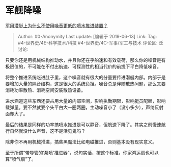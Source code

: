 # 军舰降噪
[军用潜艇上为什么不使用噪音更低的喷水推进装置？](https://www.zhihu.com/question/323697860/answer/689867951)

> Author: #0-Anonymity
> Last update: [编辑于 2019-06-13]
> Link:
> Tag: #4-世界史/4E-科学技术/科技 #4-世界史/4C-军事/军工与技术
> 评论区:
> 泛讨论:

只要你还是用机械结构推动水，并且你还在乎船速和有效载荷，那么你的噪音是有极限值的，不可能在不付出航速、可探测性的相当代价的前提下平白降低噪音。

将整个推进系统吃进肚子里，这个噪音就有很大的分量要传进潜艇内部。内部于是要增加大量的隔音结构，这是很大的系统负担。噪音总是伴随散热问题，那么又要消耗功率散热、消耗空间安装散热设备。

进水涵道这些东西还要占用大量的内部空间，影响执勤期限，影响艇员配额，影响载弹量。要不然就要个头平白大一圈两圈，主动噪音小了（没小多少），声纳反射面却大了。

最后的结果是同样的功率搞喷水推进是可以静音，但航速下降了。其实之前慢速航行自然就没什么声音，这不是活见鬼吗？

除非你不再用机械推进，搞些黑魔法比如电磁推进，否则基本没有现实意义。

至于所谓“带导管的‘泵喷’推进器”，说句实话，按这个标准，你家鸿运扇也可以算“喷气扇”了。

